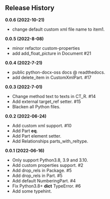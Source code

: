 Release History
---------------

**0.0.6 (2022-10-21)**

- change default custom xml file name to item1.


**0.0.5 (2022-8-08)**

- minor refactor custom-properties
- add add_float_picture in Document #21


**0.0.4 (2022-7-21)**

- public python-docx-oss docs @ readthedocs.
- add delete_item in CustomXmlPart. #17


**0.0.3 (2022-7-01)**

- Change method text to texts in CT_R. #14
- Add external target_ref setter. #15
- Blacken all Python files.


**0.0.2 (2022-06-24)**

- Add custom xml support. #10
- Add Part __eq__.
- Add Part element setter. 
- Add Relationships parts_with_reltype.


**0.0.1 (2022-06-16)**

- Only support Python3.8, 3.9 and 3.10.
- Add custom properties support. #2
- Add drop_rels in Package. #5
- Add drop_rels in Part. #5
- Add default NumberingPart. #4
- Fix Python3.8+ __dict__ TypeError. #6
- Add some typehint.
